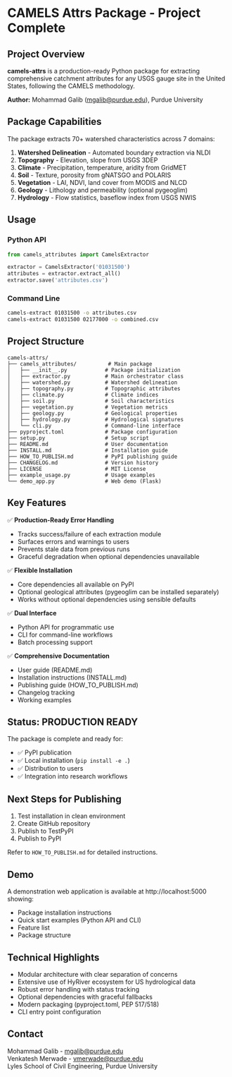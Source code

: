 # CAMELS Attrs Package - Project Complete

## Project Overview

**camels-attrs** is a production-ready Python package for extracting comprehensive catchment attributes for any USGS gauge site in the United States, following the CAMELS methodology.

**Author:** Mohammad Galib (mgalib@purdue.edu), Purdue University

## Package Capabilities

The package extracts 70+ watershed characteristics across 7 domains:

1. **Watershed Delineation** - Automated boundary extraction via NLDI
2. **Topography** - Elevation, slope from USGS 3DEP
3. **Climate** - Precipitation, temperature, aridity from GridMET
4. **Soil** - Texture, porosity from gNATSGO and POLARIS
5. **Vegetation** - LAI, NDVI, land cover from MODIS and NLCD
6. **Geology** - Lithology and permeability (optional pygeoglim)
7. **Hydrology** - Flow statistics, baseflow index from USGS NWIS

## Usage

### Python API
```python
from camels_attributes import CamelsExtractor

extractor = CamelsExtractor('01031500')
attributes = extractor.extract_all()
extractor.save('attributes.csv')
```

### Command Line
```bash
camels-extract 01031500 -o attributes.csv
camels-extract 01031500 02177000 -o combined.csv
```

## Project Structure

```
camels-attrs/
├── camels_attributes/          # Main package
│   ├── __init__.py            # Package initialization
│   ├── extractor.py           # Main orchestrator class
│   ├── watershed.py           # Watershed delineation
│   ├── topography.py          # Topographic attributes
│   ├── climate.py             # Climate indices
│   ├── soil.py                # Soil characteristics
│   ├── vegetation.py          # Vegetation metrics
│   ├── geology.py             # Geological properties
│   ├── hydrology.py           # Hydrological signatures
│   └── cli.py                 # Command-line interface
├── pyproject.toml             # Package configuration
├── setup.py                   # Setup script
├── README.md                  # User documentation
├── INSTALL.md                 # Installation guide
├── HOW_TO_PUBLISH.md          # PyPI publishing guide
├── CHANGELOG.md               # Version history
├── LICENSE                    # MIT License
├── example_usage.py           # Usage examples
└── demo_app.py                # Web demo (Flask)
```

## Key Features

✅ **Production-Ready Error Handling**
- Tracks success/failure of each extraction module
- Surfaces errors and warnings to users
- Prevents stale data from previous runs
- Graceful degradation when optional dependencies unavailable

✅ **Flexible Installation**
- Core dependencies all available on PyPI
- Optional geological attributes (pygeoglim can be installed separately)
- Works without optional dependencies using sensible defaults

✅ **Dual Interface**
- Python API for programmatic use
- CLI for command-line workflows
- Batch processing support

✅ **Comprehensive Documentation**
- User guide (README.md)
- Installation instructions (INSTALL.md)
- Publishing guide (HOW_TO_PUBLISH.md)
- Changelog tracking
- Working examples

## Status: PRODUCTION READY

The package is complete and ready for:

- ✅ PyPI publication
- ✅ Local installation (`pip install -e .`)
- ✅ Distribution to users
- ✅ Integration into research workflows

## Next Steps for Publishing

1. Test installation in clean environment
2. Create GitHub repository
3. Publish to TestPyPI
4. Publish to PyPI

Refer to `HOW_TO_PUBLISH.md` for detailed instructions.

## Demo

A demonstration web application is available at http://localhost:5000 showing:
- Package installation instructions
- Quick start examples (Python API and CLI)
- Feature list
- Package structure

## Technical Highlights

- Modular architecture with clear separation of concerns
- Extensive use of HyRiver ecosystem for US hydrological data
- Robust error handling with status tracking
- Optional dependencies with graceful fallbacks
- Modern packaging (pyproject.toml, PEP 517/518)
- CLI entry point configuration

## Contact

Mohammad Galib - mgalib@purdue.edu  
Venkatesh Merwade - vmerwade@purdue.edu  
Lyles School of Civil Engineering, Purdue University
